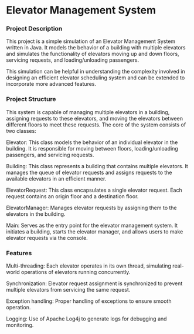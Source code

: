 # Elevator Management System
### Project Description
This project is a simple simulation of an Elevator Management System written in Java. It models the behavior of a building with multiple elevators and simulates the functionality of elevators moving up and down floors, servicing requests, and loading/unloading passengers.

This simulation can be helpful in understanding the complexity involved in designing an efficient elevator scheduling system and can be extended to incorporate more advanced features.

### Project Structure
This system is capable of managing multiple elevators in a building, assigning requests to these elevators, and moving the elevators between different floors to meet these requests. The core of the system consists of two classes: 

Elevator: This class models the behavior of an individual elevator in the building. It is responsible for moving between floors, loading/unloading passengers, and servicing requests.

Building: This class represents a building that contains multiple elevators. It manages the queue of elevator requests and assigns requests to the available elevators in an efficient manner.

ElevatorRequest: This class encapsulates a single elevator request. Each request contains an origin floor and a destination floor.

ElevatorManager: Manages elevator requests by assigning them to the elevators in the building.

Main: Serves as the entry point for the elevator management system. It initiates a building, starts the elevator manager, and allows users to make elevator requests via the console.

### Features
Multi-threading: Each elevator operates in its own thread, simulating real-world operations of elevators running concurrently.

Synchronization: Elevator request assignment is synchronized to prevent multiple elevators from servicing the same request.

Exception handling: Proper handling of exceptions to ensure smooth operation.

Logging: Use of Apache Log4j to generate logs for debugging and monitoring.
 
